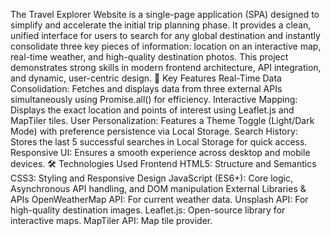 The Travel Explorer Website is a single-page application (SPA) designed to simplify and accelerate the initial trip planning phase. It provides a clean, unified interface for users to search for any global destination and instantly consolidate three key pieces of information: location on an interactive map, real-time weather, and high-quality destination photos.
This project demonstrates strong skills in modern frontend architecture, API integration, and dynamic, user-centric design.
🚀 Key Features
Real-Time Data Consolidation: Fetches and displays data from three external APIs simultaneously using Promise.all() for efficiency.
Interactive Mapping: Displays the exact location and points of interest using Leaflet.js and MapTiler tiles.
User Personalization: Features a Theme Toggle (Light/Dark Mode) with preference persistence via Local Storage.
Search History: Stores the last 5 successful searches in Local Storage for quick access.
Responsive UI: Ensures a smooth experience across desktop and mobile devices.
🛠️ Technologies Used
Frontend
HTML5: Structure and Semantics
CSS3: Styling and Responsive Design
JavaScript (ES6+): Core logic, Asynchronous API handling, and DOM manipulation
External Libraries & APIs
OpenWeatherMap API: For current weather data.
Unsplash API: For high-quality destination images.
Leaflet.js: Open-source library for interactive maps.
MapTiler API: Map tile provider.
